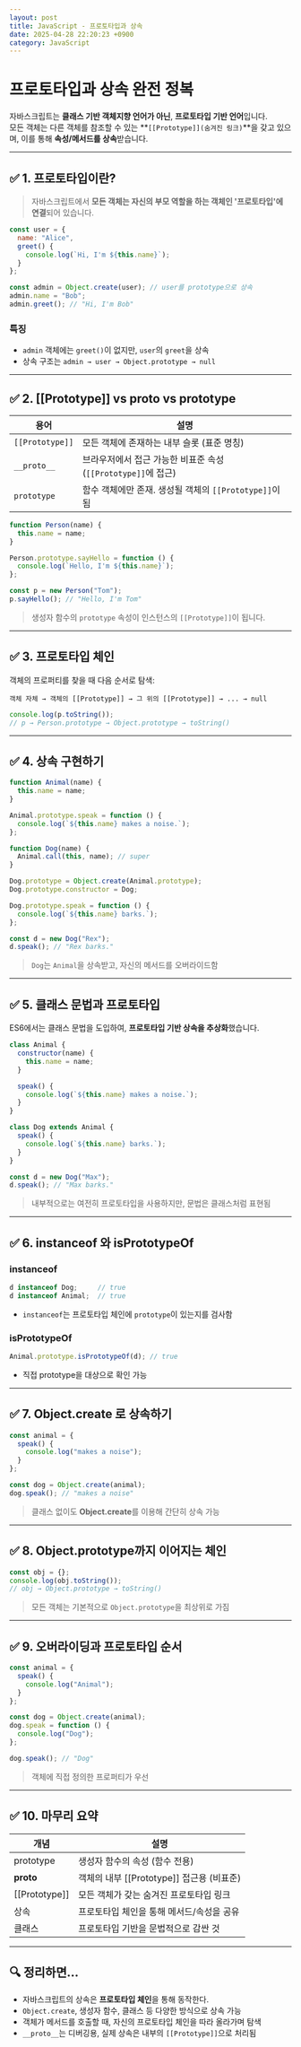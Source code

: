 ```yaml
---
layout: post
title: JavaScript - 프로토타입과 상속
date: 2025-04-28 22:20:23 +0900
category: JavaScript
---
```

# 프로토타입과 상속 완전 정복

자바스크립트는 **클래스 기반 객체지향 언어가 아닌**, **프로토타입 기반 언어**입니다.  
모든 객체는 다른 객체를 참조할 수 있는 **`[[Prototype]](숨겨진 링크)`**을 갖고 있으며, 이를 통해 **속성/메서드를 상속**받습니다.

---

## ✅ 1. 프로토타입이란?

> 자바스크립트에서 **모든 객체는 자신의 부모 역할을 하는 객체인 '프로토타입'에 연결**되어 있습니다.

```js
const user = {
  name: "Alice",
  greet() {
    console.log(`Hi, I'm ${this.name}`);
  }
};

const admin = Object.create(user); // user를 prototype으로 상속
admin.name = "Bob";
admin.greet(); // "Hi, I'm Bob"
```

### 특징
- `admin` 객체에는 `greet()`이 없지만, `user`의 `greet`을 상속
- 상속 구조는 `admin → user → Object.prototype → null`

---

## ✅ 2. [[Prototype]] vs __proto__ vs prototype

| 용어             | 설명 |
|------------------|------|
| `[[Prototype]]`  | 모든 객체에 존재하는 내부 슬롯 (표준 명칭) |
| `__proto__`      | 브라우저에서 접근 가능한 비표준 속성 (`[[Prototype]]`에 접근) |
| `prototype`      | 함수 객체에만 존재. 생성될 객체의 `[[Prototype]]`이 됨 |

```js
function Person(name) {
  this.name = name;
}

Person.prototype.sayHello = function () {
  console.log(`Hello, I'm ${this.name}`);
};

const p = new Person("Tom");
p.sayHello(); // "Hello, I'm Tom"
```

> 생성자 함수의 `prototype` 속성이 인스턴스의 `[[Prototype]]`이 됩니다.

---

## ✅ 3. 프로토타입 체인

객체의 프로퍼티를 찾을 때 다음 순서로 탐색:

```text
객체 자체 → 객체의 [[Prototype]] → 그 위의 [[Prototype]] → ... → null
```

```js
console.log(p.toString()); 
// p → Person.prototype → Object.prototype → toString()
```

---

## ✅ 4. 상속 구현하기

```js
function Animal(name) {
  this.name = name;
}

Animal.prototype.speak = function () {
  console.log(`${this.name} makes a noise.`);
};

function Dog(name) {
  Animal.call(this, name); // super
}

Dog.prototype = Object.create(Animal.prototype);
Dog.prototype.constructor = Dog;

Dog.prototype.speak = function () {
  console.log(`${this.name} barks.`);
};

const d = new Dog("Rex");
d.speak(); // "Rex barks."
```

> `Dog`는 `Animal`을 상속받고, 자신의 메서드를 오버라이드함

---

## ✅ 5. 클래스 문법과 프로토타입

ES6에서는 클래스 문법을 도입하여, **프로토타입 기반 상속을 추상화**했습니다.

```js
class Animal {
  constructor(name) {
    this.name = name;
  }

  speak() {
    console.log(`${this.name} makes a noise.`);
  }
}

class Dog extends Animal {
  speak() {
    console.log(`${this.name} barks.`);
  }
}

const d = new Dog("Max");
d.speak(); // "Max barks."
```

> 내부적으로는 여전히 프로토타입을 사용하지만, 문법은 클래스처럼 표현됨

---

## ✅ 6. instanceof 와 isPrototypeOf

### instanceof

```js
d instanceof Dog;     // true
d instanceof Animal;  // true
```

- `instanceof`는 프로토타입 체인에 `prototype`이 있는지를 검사함

### isPrototypeOf

```js
Animal.prototype.isPrototypeOf(d); // true
```

- 직접 prototype을 대상으로 확인 가능

---

## ✅ 7. Object.create 로 상속하기

```js
const animal = {
  speak() {
    console.log("makes a noise");
  }
};

const dog = Object.create(animal);
dog.speak(); // "makes a noise"
```

> 클래스 없이도 **Object.create**를 이용해 간단히 상속 가능

---

## ✅ 8. Object.prototype까지 이어지는 체인

```js
const obj = {};
console.log(obj.toString()); 
// obj → Object.prototype → toString()
```

> 모든 객체는 기본적으로 `Object.prototype`을 최상위로 가짐

---

## ✅ 9. 오버라이딩과 프로토타입 순서

```js
const animal = {
  speak() {
    console.log("Animal");
  }
};

const dog = Object.create(animal);
dog.speak = function () {
  console.log("Dog");
};

dog.speak(); // "Dog"
```

> 객체에 직접 정의한 프로퍼티가 우선

---

## ✅ 10. 마무리 요약

| 개념              | 설명 |
|-------------------|------|
| prototype         | 생성자 함수의 속성 (함수 전용) |
| __proto__         | 객체의 내부 [[Prototype]] 접근용 (비표준) |
| [[Prototype]]     | 모든 객체가 갖는 숨겨진 프로토타입 링크 |
| 상속              | 프로토타입 체인을 통해 메서드/속성을 공유 |
| 클래스            | 프로토타입 기반을 문법적으로 감싼 것 |

---

## 🔍 정리하면…

- 자바스크립트의 상속은 **프로토타입 체인**을 통해 동작한다.
- `Object.create`, 생성자 함수, 클래스 등 다양한 방식으로 상속 가능
- 객체가 메서드를 호출할 때, 자신의 프로토타입 체인을 따라 올라가며 탐색
- `__proto__`는 디버깅용, 실제 상속은 내부의 `[[Prototype]]`으로 처리됨